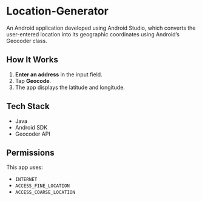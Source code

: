 # Location-Generator
An Android application developed using Android Studio, which converts the user-entered location into its geographic coordinates using Android’s Geocoder class. 

## How It Works

1. **Enter an address** in the input field.
2. Tap **Geocode**.
3. The app displays the latitude and longitude.

## Tech Stack

- Java
- Android SDK
- Geocoder API

## Permissions
This app uses:
- `INTERNET`
- `ACCESS_FINE_LOCATION`
- `ACCESS_COARSE_LOCATION`

